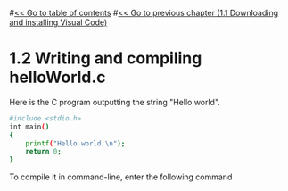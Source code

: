 #[<< Go to table of contents]()
#[<< Go to previous chapter (1.1 Downloading and installing Visual Code)]()

# 1.2 Writing and compiling helloWorld.c

Here is the C program outputting the string "Hello world".

```sh
#include <stdio.h>
int main()
{
    printf("Hello world \n");
    return 0;
}
```

To compile it in command-line, enter the following command
